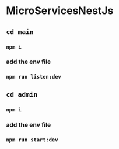 
# MicroServicesNestJs

## `cd main`
### `npm i`
### add the env file
### `npm run listen:dev`


## `cd admin`
### `npm i`
### add the env file
### `npm run start:dev`

